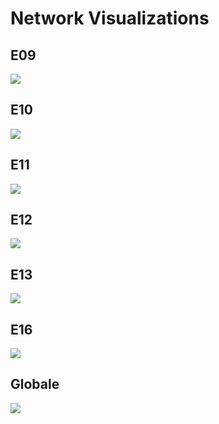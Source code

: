 # Network Visualizations
## E09

![](Images/Networks/E09.png)

## E10

![](Images/Networks/E10.png)

## E11

![](Images/Networks/E11.png)

## E12

![](Images/Networks/E12.png)

## E13

![](Images/Networks/E13.png)

## E16

![](Images/Networks/E16.png)

## Globale

![](Images/Networks/finale.png)
